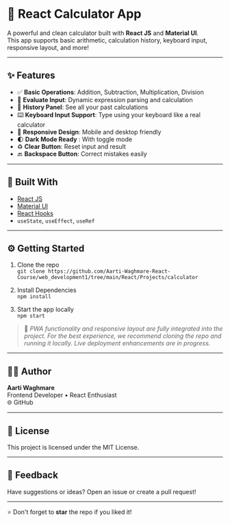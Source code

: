 # 🔢 React Calculator App

A powerful and clean calculator built with **React JS** and **Material UI**.  
This app supports basic arithmetic, calculation history, keyboard input, responsive layout, and more!

---

## ✨ Features

- ✅ **Basic Operations**: Addition, Subtraction, Multiplication, Division  
- 🧠 **Evaluate Input**: Dynamic expression parsing and calculation  
- 📜 **History Panel**: See all your past calculations  
- ⌨️ **Keyboard Input Support**: Type using your keyboard like a real calculator  
- 📱 **Responsive Design**: Mobile and desktop friendly  
- 🌓 **Dark Mode Ready** : With toggle mode  
- ♻️ **Clear Button**: Reset input and result  
- 🔙 **Backspace Button**: Correct mistakes easily

---

## 🧩 Built With

- [React JS](https://reactjs.org/)  
- [Material UI](https://mui.com/)  
- [React Hooks](https://reactjs.org/docs/hooks-intro.html)  
- `useState`, `useEffect`, `useRef`

---

## ⚙️ Getting Started

1. Clone the repo  
   `git clone https://github.com/Aarti-Waghmare-React-Course/web_development1/tree/main/React/Projects/calculator`

2. Install Dependencies  
   `npm install`

3. Start the app locally  
   `npm start`

> 🔧 _PWA functionality and responsive layout are fully integrated into the project. For the best experience, we recommend cloning the repo and running it locally. Live deployment enhancements are in progress._

---

## 🙋‍♀️ Author

**Aarti Waghmare**  
Frontend Developer • React Enthusiast  
🌐 GitHub

---

## 🏁 License

This project is licensed under the MIT License.

---

## 📢 Feedback

Have suggestions or ideas? Open an issue or create a pull request!

---

⭐ Don't forget to **star** the repo if you liked it!
